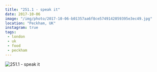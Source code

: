 ```yaml
---
title: "251.1 - speak it"
date: 2017-10-06
image: "/img/photo/2017-10-06-b01357aa6f8ce5749142059395e3ec49.jpg"
location: "Peckham, UK"
instagram: true
tags:
 - london
 - uk
 - food
 - peckham
---
```


![251.1 - speak it](/img/photo/2017-10-06-b01357aa6f8ce5749142059395e3ec49.jpg)
